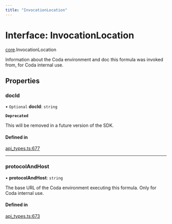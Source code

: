 ```yaml
---
title: "InvocationLocation"
---
```

# Interface: InvocationLocation

[core](../modules/core.md).InvocationLocation

Information about the Coda environment and doc this formula was invoked from, for Coda internal use.

## Properties

### docId

• `Optional` **docId**: `string`

**`Deprecated`**

This will be removed in a future version of the SDK.

#### Defined in

[api_types.ts:677](https://github.com/coda/packs-sdk/blob/main/api_types.ts#L677)

___

### protocolAndHost

• **protocolAndHost**: `string`

The base URL of the Coda environment executing this formula. Only for Coda internal use.

#### Defined in

[api_types.ts:673](https://github.com/coda/packs-sdk/blob/main/api_types.ts#L673)
